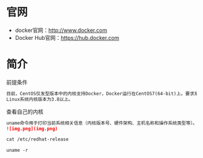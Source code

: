 
# 官网
- docker官网：http://www.docker.com
- Docker Hub官网：https://hub.docker.com

# 简介
前提条件
```markdown
目前，CentOS仅发型版本中的内核支持Docker，Docker运行在CentOS7(64-bit)上。要求系统是64位，
Linux系统内核版本为3.8以上。


```
查看自己的内核
```markdown
uname命令用于打印当前系统相关信息（内核版本号、硬件架构、主机名称和操作系统类型等）。
![img.png](img.png)

cat /etc/redhat-release

uname -r
```

























